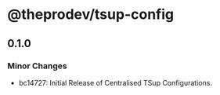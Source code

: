 # @theprodev/tsup-config

## 0.1.0

### Minor Changes

- bc14727: Initial Release of Centralised TSup Configurations.
